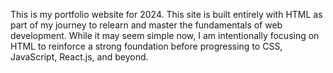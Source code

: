 This is my portfolio website for 2024. This site is built entirely with HTML as part of my journey to relearn and master the fundamentals of web development. While it may seem simple now, I am intentionally focusing on HTML to reinforce a strong foundation before progressing to CSS, JavaScript, React.js, and beyond.
